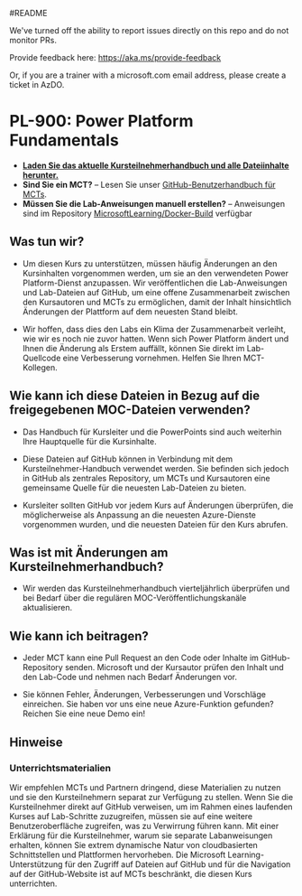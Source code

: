 #README

We've turned off the ability to report issues directly on this repo and do not monitor PRs.

Provide feedback here: https://aka.ms/provide-feedback

Or, if you are a trainer with a microsoft.com email address, please create a ticket in AzDO.

# PL-900: Power Platform Fundamentals

- **[Laden Sie das aktuelle Kursteilnehmerhandbuch und alle Dateiinhalte herunter.](https://learningdownloadcenter.microsoft.com/)**
- **Sind Sie ein MCT?** – Lesen Sie unser [GitHub-Benutzerhandbuch für MCTs](https://microsoftlearning.github.io/MCT-User-Guide/).
- **Müssen Sie die Lab-Anweisungen manuell erstellen?** – Anweisungen sind im Repository [MicrosoftLearning/Docker-Build](https://github.com/MicrosoftLearning/Docker-Build) verfügbar

## Was tun wir?

- Um diesen Kurs zu unterstützen, müssen häufig Änderungen an den Kursinhalten vorgenommen werden, um sie an den verwendeten Power Platform-Dienst anzupassen.  Wir veröffentlichen die Lab-Anweisungen und Lab-Dateien auf GitHub, um eine offene Zusammenarbeit zwischen den Kursautoren und MCTs zu ermöglichen, damit der Inhalt hinsichtlich Änderungen der Plattform auf dem neuesten Stand bleibt.

- Wir hoffen, dass dies den Labs ein Klima der Zusammenarbeit verleiht, wie wir es noch nie zuvor hatten. Wenn sich Power Platform ändert und Ihnen die Änderung als Erstem auffällt, können Sie direkt im Lab-Quellcode eine Verbesserung vornehmen.  Helfen Sie Ihren MCT-Kollegen.

## Wie kann ich diese Dateien in Bezug auf die freigegebenen MOC-Dateien verwenden?

- Das Handbuch für Kursleiter und die PowerPoints sind auch weiterhin Ihre Hauptquelle für die Kursinhalte.

- Diese Dateien auf GitHub können in Verbindung mit dem Kursteilnehmer-Handbuch verwendet werden. Sie befinden sich jedoch in GitHub als zentrales Repository, um MCTs und Kursautoren eine gemeinsame Quelle für die neuesten Lab-Dateien zu bieten.

- Kursleiter sollten GitHub vor jedem Kurs auf Änderungen überprüfen, die möglicherweise als Anpassung an die neuesten Azure-Dienste vorgenommen wurden, und die neuesten Dateien für den Kurs abrufen.

## Was ist mit Änderungen am Kursteilnehmerhandbuch?

- Wir werden das Kursteilnehmerhandbuch vierteljährlich überprüfen und bei Bedarf über die regulären MOC-Veröffentlichungskanäle aktualisieren.

## Wie kann ich beitragen?

- Jeder MCT kann eine Pull Request an den Code oder Inhalte im GitHub-Repository senden. Microsoft und der Kursautor prüfen den Inhalt und den Lab-Code und nehmen nach Bedarf Änderungen vor.

- Sie können Fehler, Änderungen, Verbesserungen und Vorschläge einreichen.  Sie haben vor uns eine neue Azure-Funktion gefunden?  Reichen Sie eine neue Demo ein!

## Hinweise

### Unterrichtsmaterialien

Wir empfehlen MCTs und Partnern dringend, diese Materialien zu nutzen und sie den Kursteilnehmern separat zur Verfügung zu stellen.  Wenn Sie die Kursteilnehmer direkt auf GitHub verweisen, um im Rahmen eines laufenden Kurses auf Lab-Schritte zuzugreifen, müssen sie auf eine weitere Benutzeroberfläche zugreifen, was zu Verwirrung führen kann. Mit einer Erklärung für die Kursteilnehmer, warum sie separate Labanweisungen erhalten, können Sie extrem dynamische Natur von cloudbasierten Schnittstellen und Plattformen hervorheben. Die Microsoft Learning-Unterstützung für den Zugriff auf Dateien auf GitHub und für die Navigation auf der GitHub-Website ist auf MCTs beschränkt, die diesen Kurs unterrichten.
